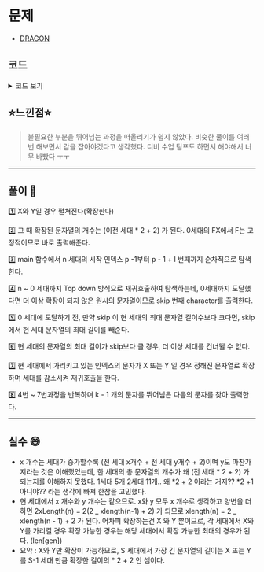 # 문제

- [DRAGON](https://www.algospot.com/judge/problem/read/DRAGON)

## 코드

<details><summary> 코드 보기 </summary>

```javascript
#include <iostream>
#include <vector>
#include <algorithm>
#include <string>
#include <cstring>

using namespace std;
const int MAX = 1000000000 + 1;
int length[51];
const string EXPAND_X = "X+YF";
const string EXPAND_Y = "FX-Y";
void precalc()
{
	length[0] = 1;
	for (int i = 1; i <= 50; ++i)
		length[i] = min(MAX, length[i - 1] * 2 + 2);
}
char expand(const string& drangonCurve, int generations, int skip)
{
	if (generations == 0)
	{
		return drangonCurve[skip];
	}
	for (int i = 0; i < drangonCurve.size(); ++i)
	{
		// 문자열이 확장되는 경우
		if (drangonCurve[i] == 'X' || drangonCurve[i] == 'Y')
		{
			if (skip >= length[generations])
				skip -= length[generations];
			else if (drangonCurve[i] == 'X')
				return expand(EXPAND_X, generations - 1, skip);
			else
				return expand(EXPAND_Y, generations - 1, skip);
		}
		// 확장 되지 않고 다음 글자로 넘어가는 경우
		else if (skip > 0)
			skip -= 1;
		// 더 이상 스킵하지 않는 경우
		else
			return drangonCurve[i];
	}
	return '#'; // 더미 코드
}
int main()
{
	int tc;
	cin >> tc;
	precalc();
	while (tc-- > 0)
	{
		int n, p, l;
		cin >> n >> p >> l;
		for(int i=0; i<l; ++i)
			cout << expand("FX", n, p + i - 1);
		cout << '\n';
	}
}
```

</details>

## ⭐️느낀점⭐️

> 불필요한 부분을 뛰어넘는 과정을 떠올리기가 쉽지 않았다. 비슷한 풀이를 여러번 해보면서 감을 잡아야겠다고 생각했다. 디비 수업 팀프도 하면서 해야해서 너무 바빴다 ㅜㅜ

<hr/>

## 풀이 📣

1️⃣ X와 Y일 경우 펼쳐진다(확장한다)

2️⃣ 그 때 확장된 문자열의 개수는 (이전 세대 \* 2 + 2) 가 된다. 0세대의 FX에서 F는 고정적이므로 바로 출력해준다.

3️⃣ main 함수에서 n 세대의 시작 인덱스 p -1부터 p - 1 + l 번째까지 순차적으로 탐색한다.

4️⃣ n ~ 0 세대까지 Top down 방식으로 재귀호출하여 탐색하는데, 0세대까지 도달했다면 더 이상 확장이 되지 않은 원시의 문자열이므로 skip 번째 character를 출력한다.

5️⃣ 0 세대에 도달하기 전, 만약 skip 이 현 세대의 최대 문자열 길이수보다 크다면, skip 에서 현 세대 문자열의 최대 길이를 빼준다.

6️⃣ 현 세대의 문자열의 최대 길이가 skip보다 클 경우, 더 이상 세대를 건너뛸 수 없다.

7️⃣ 현 세대에서 가리키고 있는 인덱스의 문자가 X 또는 Y 일 경우 정해진 문자열로 확장하며 세대를 감소시켜 재귀호출을 한다.

8️⃣ 4번 ~ 7번과정을 반복하며 k - 1 개의 문자를 뛰어넘은 다음의 문자를 찾아 출력한다.

<hr/>

## 실수 😅

- x 개수는 세대가 증가할수록 (전 세대 x개수 + 전 세대 y개수 + 2)이며 y도 마찬가지라는 것은 이해했었는데, 한 세대의 총 문자열의 개수가 왜 (전 세대 * 2 + 2) 가 되는지를 이해하지 못했다. 1세대 5개 2세대 11개.. 왜 *2 + 2 이라는 거지?? \*2 +1 아니야?? 라는 생각에 빠져 한참을 고민했다.
- 현 세대에서 x 개수와 y 개수는 같으므로. x와 y 모두 x 개수로 생각하고 양변을 더하면 2xLength(n) = 2(2 _ xlength(n-1) + 2) 가 되므로 xlength(n) = 2 _ xlength(n - 1) + 2 가 된다. 어차피 확장하는건 X 와 Y 뿐이므로, 각 세대에서 X와 Y를 가리킬 경우 확장 가능한 경우는 해당 세대에서 확장 가능한 최대의 경우가 된다. (len[gen])
- 요약 : X와 Y만 확장이 가능하므로, S 세대에서 가장 긴 문자열의 길이는 X 또는 Y를 S-1 세대 만큼 확장한 길이의 \* 2 + 2 인 셈이다.
